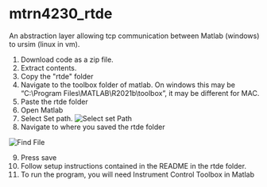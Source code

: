# mtrn4230_rtde
An abstraction layer allowing tcp communication between Matlab (windows) to ursim (linux in vm).

1. Download code as a zip file.
2. Extract contents.
3. Copy the "rtde" folder
4. Navigate to the toolbox folder of matlab. On windows this may be “C:\Program Files\MATLAB\R2021b\toolbox”, it may be different for MAC.
5. Paste the rtde folder
6. Open Matlab
7. Select Set path.
![Select set Path](https://github.com/rag-h/mtrn4230_course_development/blob/main/rtde/images/select%20set%20path.png)
8. Navigate to where you saved the rtde folder

![Find File](https://github.com/rag-h/mtrn4230_course_development/blob/main/rtde/images/setpath.png)


9. Press save
10. Follow setup instructions contained in the README in the rtde folder.
11. To run the program, you will need Instrument Control Toolbox in Matlab
